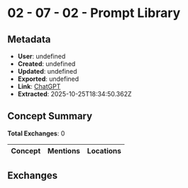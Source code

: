 # **02 - 07 - 02 - Prompt Library**

## Metadata

- **User**: undefined
- **Created**: undefined
- **Updated**: undefined
- **Exported**: undefined
- **Link**: [ChatGPT](undefined)
- **Extracted**: 2025-10-25T18:34:50.362Z

## Concept Summary

**Total Exchanges**: 0

| Concept | Mentions | Locations |
|---------|----------|----------|

## Exchanges

